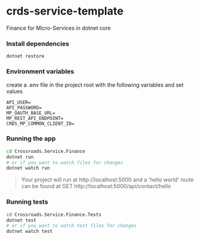 # crds-service-template

Finance for Micro-Services in dotnet core

### Install dependencies

```
dotnet restore
```

### Environment variables

create a .env file in the project root with the following variables and set
values

```
API_USER=
API_PASSWORD=
MP_OAUTH_BASE_URL=
MP_REST_API_ENDPOINT=
CRDS_MP_COMMON_CLIENT_ID=
```

### Running the app

```sh
cd Crossroads.Service.Finance
dotnet run
# or if you want to watch files for changes
dotnet watch run
```

> Your project will run at http://localhost:5000 and a 'hello world' route can
> be found at GET http://localhost:5000/api/contact/hello

### Running tests

```sh
cd Crossroads.Service.Finance.Tests
dotnet test
# or if you want to watch test files for changes
dotnet watch test
```
